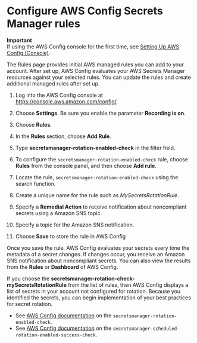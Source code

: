 # Configure AWS Config Secrets Manager rules<a name="configuring-awsconfig-rules"></a>
**Important**  
If using the AWS Config console for the first time, see [Setting Up AWS Config \(Console\)](https://docs.aws.amazon.com/config/latest/developerguide/gs-console.html)\.

The Rules page provides initial AWS managed rules you can add to your account\. After set up, AWS Config evaluates your AWS Secrets Manager resources against your selected rules\. You can update the rules and create additional managed rules after set up\. 

1. Log into the AWS Config console at [https://console\.aws\.amazon\.com/config/](https://console.aws.amazon.com/config/)\.

1. Choose **Settings**\. Be sure you enable the parameter **Recording is on**\.

1. Choose **Rules**\.

1. In the **Rules** section, choose **Add Rule**\.

1. Type **secretsmanager\-rotation\-enabled\-check** in the filter field\.

1. To configure the `secretsmanager-rotation-enabled-check` rule, choose **Rules** from the console panel, and then choose **Add rule**\.

1. Locate the rule, `secretsmanager-rotation-enabled-check` using the search function\.

1. Create a unique name for the rule such as *MySecretsRotationRule*\.

1. Specify a **Remedial Action** to receive notification about noncompliant secrets using a Amazon SNS topic\.

1. Specify a topic for the Amazon SNS notification\.

1. Choose **Save** to store the rule in AWS Config

Once you save the rule, AWS Config evaluates your secrets every time the metadata of a secret changes\. If changes occur, you receive an Amazon SNS notification about noncompliant secrets\. You can also view the results from the **Rules** or **Dashboard** of AWS Config\.

If you choose the **secretsmanager\-rotation\-check\-mySecretsRotationRule** from the list of rules, then AWS Config displays a list of secrets in your account not configured for rotation\. Because you identified the secrets, you can begin implementation of your best practices for secret rotation\.
+ See [AWS Config documentation](https://docs.aws.amazon.com/config/latest/developerguide/secretsmanager-rotation-enabled-check.html) on the `secretsmanager-rotation-enabled-check`\.
+ See [AWS Config documentation](https://docs.aws.amazon.com/config/latest/developerguide/secretsmanager-scheduled-rotation-success-check.html) on the `secretsmanager-scheduled-rotation-enabled-success-check`\.